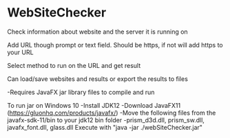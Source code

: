 # WebSiteChecker
Check information about website and the server it is running on

Add URL though prompt or text field. Should be https, if not will add https to your URL

Select method to run on the URL and get result

Can load/save websites and results or export the results to files

-Requires JavaFX jar library files to compile and run

To run jar on Windows 10
-Install JDK12
-Download JavaFX11 (https://gluonhq.com/products/javafx/)
-Move the following files from the javafx-sdk-11/bin to your jdk12 bin folder 
-prism_d3d.dll, prism_sw.dll, javafx_font.dll, glass.dll
Execute with "java -jar ./webSiteChecker.jar"

